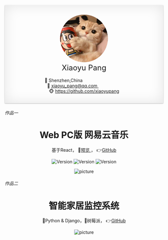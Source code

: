 
<div align="center" style="box-shadow:0px 1px 3px rgba(0,0,0,0.3),0 0 40px rgba(0,0,0,0.1) inset;padding:30px 0px;">
    <img style="border-radius:50%; width:30%;; " src="static/icon.jpeg" />
    <div style="font-size: 24px;"> Xiaoyu Pang </div><br/>
    <div>
    📍 Shenzhen,China &nbsp&nbsp&nbsp&nbsp&nbsp&nbsp&nbsp&nbsp&nbsp&nbsp&nbsp&nbsp&nbsp&nbsp&nbsp&nbsp&nbsp&nbsp&nbsp&nbsp&nbsp&nbsp&nbsp&nbsp&nbsp&nbsp&nbsp&nbsp&nbsp&nbsp&nbsp&nbsp <br/>
    💌 <a href=mailto:xiaoyu_pang@qq.com>xiaoyu_pang@qq.com </a>&nbsp&nbsp&nbsp&nbsp&nbsp&nbsp&nbsp&nbsp&nbsp&nbsp&nbsp&nbsp&nbsp&nbsp &nbsp&nbsp&nbsp    <br/>
     🐵  <a href="https://github.com/xiaoyupang" target="_blank"> https://github.com/xiaoyupang</a>
   </div>
</div>


<h6>作品一 </h6>
<div align="center">
    <h1 align="center">Web PC版 网易云音乐 </h1>
    <p> 基于React，   
        👀<a href="http://18.218.243.114:7000/" target="_blank">预览 </a>，
        👉<a href="https://github.com/xiaoyupang/netease-cloud-music"target="_blank" >GitHub</a>
    </p>
    <p>
        <span><img src="https://img.shields.io/badge/-Antd Design-blue.svg" alt="Version"></span>
        <span><img src="https://img.shields.io/badge/-Redux-brightgreen .svg" alt="Version"></span>
        <span><img src="https://img.shields.io/badge/ React router-red.svg" alt="Version"></span>
    </p>
    <img  src="https://i.loli.net/2019/11/11/9GRAx6fjh1Sgolk.png" alt="picture" >
    </div>
</div>

<h6> 作品二</h6>
<div align="center">
    <h1 align="center">智能家居监控系统 </h1>
    <p>  🐍Python & Django，🍇树莓派，
        👉<a href="https://github.com/xiaoyupang/raspi"target="_blank" >GitHub</a>
    </p>
    <img  src="https://i.loli.net/2020/07/02/ocdHyfWjTAB6xVI.png" alt="picture" >
    </div>
</div>